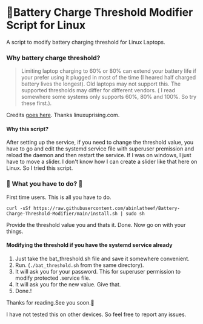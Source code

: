# 🔋Battery Charge Threshold Modifier Script for Linux
A script to modify battery charging threshold for Linux Laptops.

### Why battery charge threshold?
> Limiting laptop charging to 60% or 80% can extend your battery life if your prefer using it plugged in most of the time (I heared half charged battery lives the longest).
> Old laptops may not support this.
> The supported thresholds  may differ for different vendors. ( I read somewhere some systems only supports 60%, 80% and 100%. So try these first.).

Credits [goes here](https://www.linuxuprising.com/2021/02/how-to-limit-battery-charging-set.html). Thanks linuxuprising.com.

#### Why this script?
After setting up the service, if you need to change the threshold value, you have to go and edit the systemd service file with superuser premission and reload the daemon and then restart the service. If I was on windows, I just have to move a slider. I don't know how I can create a slider like that here on Linux. So I tried this script.

### 🌟 What you have to do? 🌟

First time users. This is all you have to do.
```
curl -sSf https://raw.githubusercontent.com/abinlatheef/Battery-Charge-Threshold-Modifier/main/install.sh | sudo sh
```
Provide the threshold value you and thats it. Done.
Now go on with your things.


#### Modifying the threshold if you have the systemd service already

1. Just take the bat_threshold.sh file and save it somewhere convenient.
2. Run. (`./bat_threshold.sh` from the same directory).
3. It will ask you for your password. This for superuser permission to modify protected .service file.
4. It will ask you for the new value. Give that.
5. Done.!

Thanks for reading.See you soon.🤘

I have not tested this on other devices. So feel free to report any issues.
